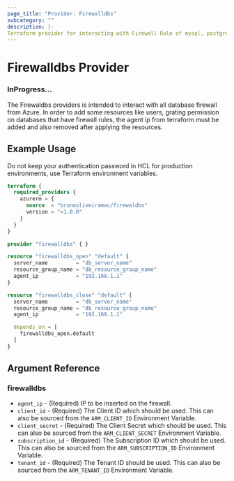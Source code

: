 ```yaml
---
page_title: "Provider: Firewalldbs"
subcategory: ""
description: |-
Terraform provider for interacting with Firewall Rule of mysql, postgres databases.
---
```


# Firewalldbs Provider
### InProgress...

The Firewaldbs providers is intended to interact with all database firewall from Azure. In order to add some resources
like users, grating permission on databases that have firewall rules, the agent ip
from terraform must be added and also removed after applying the resources.


## Example Usage

Do not keep your authentication password in HCL for production environments, use Terraform environment variables.

```terraform
terraform {
  required_providers {
    azurerm = {
      source  = "brunooliveiramac/firewaldbs"
      version = "=1.0.0"
    }
  }
}

provider "firewalldbs" { }

resource "firewalldbs_open" "default" {
  server_name         = "db_server_name"
  resource_group_name = "db_resource_group_name"
  agent_ip            = "192.168.1.1"
}

resource "firewalldbs_close" "default" {
  server_name         = "db_server_name"
  resource_group_name = "db_resource_group_name"
  agent_ip            = "192.168.1.1"

  depends_on = [
    firewalldbs_open.default
  ]
}
```


<!-- schema generated by tfplugindocs -->
## Argument Reference

### firewalldbs

- `agent_ip` - (Required) IP to be inserted on the firewall.
- `client_id` - (Required) The Client ID which should be used. This can also be sourced from the `ARM_CLIENT_ID` Environment Variable.
- `client_secret` - (Required) The Client Secret which should be used. This can also be sourced from the `ARM_CLIENT_SECRET` Environment Variable.
- `subscription_id` - (Required) The Subscription ID which should be used. This can also be sourced from the `ARM_SUBSCRIPTION_ID` Environment Variable.
- `tenant_id` - (Required) The Tenant ID should be used. This can also be sourced from the `ARM_TENANT_ID` Environment Variable.


